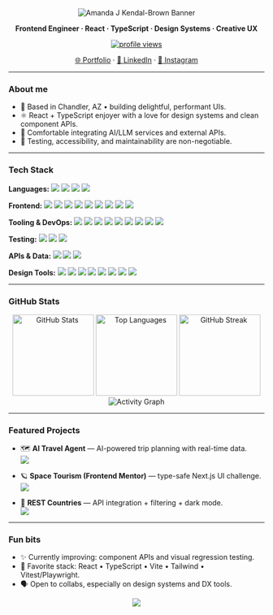 <div align="center">
  <!-- Orange gradient banner -->
  <img
    src="https://capsule-render.vercel.app/api?type=waving&height=200&text=Amanda%20J%20Kendal-Brown&fontAlign=50&fontSize=44&fontColor=ffffff&color=0:FF7A18,100:FFB35A"
    alt="Amanda J Kendal-Brown Banner"
  />

  <p><b>Frontend Engineer · React · TypeScript · Design Systems · Creative UX</b></p>

  <!-- Profile views -->
  <a href="https://github.com/ajkendal">
    <img src="https://komarev.com/ghpvc/?username=ajkendal&style=for-the-badge&label=Profile+Views&color=ff7a18" alt="profile views" />
  </a>

  <!-- Socials -->
  <p>
    <a href="https://ajkendal.github.io/">🌐 Portfolio</a> ·
    <a href="https://www.linkedin.com/in/akendalb">💼 LinkedIn</a> ·
    <a href="https://instagram.com/akendalb">📸 Instagram</a>
  </p>
</div>

---

### About me

- 🧭 Based in Chandler, AZ • building delightful, performant UIs.
- ⚛️ React + TypeScript enjoyer with a love for design systems and clean component APIs.
- 🤖 Comfortable integrating AI/LLM services and external APIs.
- 🧪 Testing, accessibility, and maintainability are non-negotiable.

---

### Tech Stack

<p><b>Languages:</b> 
  <img src="https://img.shields.io/badge/JavaScript-F7DF1E?logo=javascript&logoColor=black" />
  <img src="https://img.shields.io/badge/TypeScript-3178C6?logo=typescript&logoColor=white" />
  <img src="https://img.shields.io/badge/Python-3776AB?logo=python&logoColor=white" />
  <img src="https://img.shields.io/badge/Java-007396?logo=java&logoColor=white" />
</p>

<p><b>Frontend:</b> 
  <img src="https://img.shields.io/badge/HTML5-E34F26?logo=html5&logoColor=white" />
  <img src="https://img.shields.io/badge/CSS3-1572B6?logo=css3&logoColor=white" />
  <img src="https://img.shields.io/badge/SCSS-CC6699?logo=sass&logoColor=white" />
  <img src="https://img.shields.io/badge/React-20232a?logo=react&logoColor=61dafb" />
  <img src="https://img.shields.io/badge/Next.js-000000?logo=nextdotjs&logoColor=white" />
  <img src="https://img.shields.io/badge/Vite-646CFF?logo=vite&logoColor=white" />
  <img src="https://img.shields.io/badge/Tailwind-06B6D4?logo=tailwindcss&logoColor=white" />
  <img src="https://img.shields.io/badge/Bootstrap-7952B3?logo=bootstrap&logoColor=white" />
  <img src="https://img.shields.io/badge/Material%20UI-007FFF?logo=mui&logoColor=white" />
</p>

<p><b>Tooling & DevOps:</b>
  <img src="https://img.shields.io/badge/npm-CB3837?logo=npm&logoColor=white" />
  <img src="https://img.shields.io/badge/Git-F05032?logo=git&logoColor=white" />
  <img src="https://img.shields.io/badge/Subversion-809CC9?logo=subversion&logoColor=white" />
  <img src="https://img.shields.io/badge/Vercel-000000?logo=vercel&logoColor=white" />
  <img src="https://img.shields.io/badge/Cloudflare-F38020?logo=cloudflare&logoColor=white" />
  <img src="https://img.shields.io/badge/Google%20Cloud-4285F4?logo=googlecloud&logoColor=white" />
  <img src="https://img.shields.io/badge/Supabase-3ECF8E?logo=supabase&logoColor=white" />
  <img src="https://img.shields.io/badge/Prettier-F7B93E?logo=prettier&logoColor=white" />
  <img src="https://img.shields.io/badge/Markdown-000000?logo=markdown&logoColor=white" />
</p>

<p><b>Testing:</b> 
  <img src="https://img.shields.io/badge/Vitest-6E9F18?logo=vitest&logoColor=white" />
  <img src="https://img.shields.io/badge/Jest-C21325?logo=jest&logoColor=white" />
  <img src="https://img.shields.io/badge/Pytest-0A9EDC?logo=pytest&logoColor=white" />
</p>

<p><b>APIs & Data:</b>
  <img src="https://img.shields.io/badge/GraphQL-E10098?logo=graphql&logoColor=white" />
  <img src="https://img.shields.io/badge/RESTful%20API-FF7A18?logo=api&logoColor=white" />
  <img src="https://img.shields.io/badge/Supabase-3ECF8E?logo=supabase&logoColor=white" />
</p>

<p><b>Design Tools:</b> 
  <img src="https://img.shields.io/badge/Figma-F24E1E?logo=figma&logoColor=white" />
  <img src="https://img.shields.io/badge/Photoshop-31A8FF?logo=adobephotoshop&logoColor=white" />
  <img src="https://img.shields.io/badge/Illustrator-FF9A00?logo=adobeillustrator&logoColor=white" />
  <img src="https://img.shields.io/badge/Adobe%20XD-FF61F6?logo=adobexd&logoColor=white" />
  <img src="https://img.shields.io/badge/Sketch-F7B500?logo=sketch&logoColor=white" />
  <img src="https://img.shields.io/badge/Axure%20RP-632CA6?logo=axure&logoColor=white" />
  <img src="https://img.shields.io/badge/InVision-FF3366?logo=invision&logoColor=white" />
  <img src="https://img.shields.io/badge/Material%20Icons-4285F4?logo=materialdesign&logoColor=white" />
</p>

---

### GitHub Stats

<div align="center">

  <!-- Top languages & stats -->
  <img alt="GitHub Stats" height="160" src="https://github-readme-stats.vercel.app/api?username=ajkendal&show_icons=true&theme=transparent" />
  <img alt="Top Languages" height="160" src="https://github-readme-stats.vercel.app/api/top-langs/?username=ajkendal&layout=compact&theme=transparent&langs_count=8" />

  <!-- Streak -->
  <img alt="GitHub Streak" height="160" src="https://streak-stats.demolab.com?user=ajkendal&theme=transparent" />

  <!-- Activity Graph -->
  <img alt="Activity Graph" src="https://github-readme-activity-graph.vercel.app/graph?username=ajkendal&radius=8&theme=github-compact" />
</div>

---

### Featured Projects

- 🗺️ **AI Travel Agent** — AI-powered trip planning with real-time data.  
  <a href="https://github.com/ajkendal/ai-travel-agent"><img src="https://img.shields.io/badge/Repo-ai--travel--agent-FF7A18?logo=github&logoColor=white" /></a>

- 🪐 **Space Tourism (Frontend Mentor)** — type-safe Next.js UI challenge.  
  <a href="https://github.com/ajkendal/frontend-mentor-space-tourism"><img src="https://img.shields.io/badge/Repo-frontend--mentor--space--tourism-FF7A18?logo=github&logoColor=white" /></a>

- 🎯 **REST Countries** — API integration + filtering + dark mode.  
  <a href="https://github.com/ajkendal/rest-countries-api"><img src="https://img.shields.io/badge/Repo-rest--countries--api-FF7A18?logo=github&logoColor=white" /></a>

---

### Fun bits

- ✨ Currently improving: component APIs and visual regression testing.
- 🧩 Favorite stack: React • TypeScript • Vite • Tailwind • Vitest/Playwright.
- 🗣️ Open to collabs, especially on design systems and DX tools.

<div align="center">
  <img src="https://capsule-render.vercel.app/api?type=waving&height=120&section=footer&color=0:FF7A18,0:FFB35A" />
</div>
